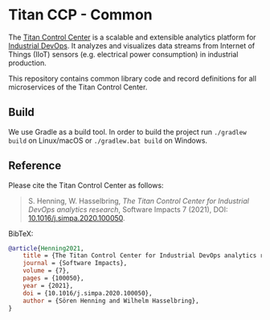# Titan CCP - Common

The [Titan Control Center](https://doi.org/10.1016/j.simpa.2020.100050)
is a scalable and extensible analytics platform for [Industrial DevOps](https://industrial-devops.org/en).
It analyzes and visualizes data streams from Internet of Things (IIoT) sensors
(e.g. electrical power consumption) in industrial production.

This repository contains common library code and record definitions for all microservices of the Titan Control Center.

## Build

We use Gradle as a build tool. In order to build the project run
`./gradlew build` on Linux/macOS or `./gradlew.bat build` on Windows.

## Reference

Please cite the Titan Control Center as follows:

> S. Henning, W. Hasselbring, *The Titan Control Center for Industrial DevOps analytics research*, Software Impacts 7 (2021), DOI: [10.1016/j.simpa.2020.100050](https://doi.org/10.1016/j.simpa.2020.100050).

BibTeX:

```bibtex
@article{Henning2021,
    title = {The Titan Control Center for Industrial DevOps analytics research},
    journal = {Software Impacts},
    volume = {7},
    pages = {100050},
    year = {2021},
    doi = {10.1016/j.simpa.2020.100050},
    author = {Sören Henning and Wilhelm Hasselbring},
}
```
